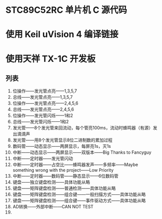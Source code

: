 # STC89C52RC 单片机 C 源代码
# 使用 Keil uVision 4 编译链接
# 使用天祥 TX-1C 开发板

## 列表
1. 位操作——发光管点亮——1,3,5,7
2. 总线——发光管点亮——1,3,5,7
3. 位操作——发光管点亮——2,4,5,6
4. 总线——发光管点亮——2,4,5,6
5. 位操作——发光管闪烁——1和2
6. 总线——发光管闪烁——1和2
7. 发光管——8个发光管来回流动，每个管亮100ms，流动时蜂鸣器（有源）发出滴滴声
8. 发光管——用8个发光管显示8位二进制数的累加过程
9. 数码管——动态显示——两屏显示，每屏亮1s，灭1s
10. 中断——动态显示——两屏显示——双版本——Big Thanks to Fancyguy
11. 中断——定时器——发光管闪动
12. 中断——定时器——占空比——蜂鸣器发声——多频率——Maybe something wrong with the project——Low Priority
13. 中断——定时器——数码管——静态显示——6位数码管
14. 键盘——独立键盘检测——具体功能从略
15. 键盘——矩阵键盘检测——普通检测——具体功能从略
16. 键盘——矩阵键盘检测——组合键——一般扫描方式——具体功能从略
17. 键盘——矩阵键盘检测——组合键——事件驱动方式——具体功能从略
18. AD转换——外部中断——CAN NOT TEST
19. 